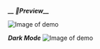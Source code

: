 ***__ 📸Preview__***

![Image of demo](https://github.com/hossainchisty/Django-Todo-App/blob/master/demo.png)

***__Dark Mode__***
![Image of demo](https://github.com/hossainchisty/Django-Todo-App/blob/master/dark.png)